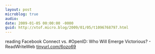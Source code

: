 ```yaml
---
layout: post
microblog: true
audio: 
date: 2009-01-05 00:00:00 -0000
guid: http://xtof.micro.blog/2009/01/05/t1096768797.html
---
```

reading Facebook Connect vs. #OpenID: Who Will Emerge Victorious? - ReadWriteWeb [tinyurl.com/6ozo69](http://tinyurl.com/6ozo69)
